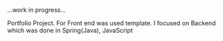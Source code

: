 ...work in progress...

Portfolio Project. 
For Front end was used template.
I focused on Backend which was done in Spring(Java), JavaScript
